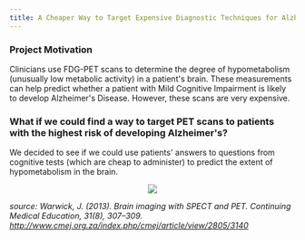 ```yaml
---
title: A Cheaper Way to Target Expensive Diagnostic Techniques for Alzheimer's?
---
```



### Project Motivation

Clinicians use FDG-PET scans to determine the degree of hypometabolism (unusually low metabolic activity) in a patient's brain. These measurements can help predict whether a patient with Mild Cognitive Impairment is likely to develop Alzheimer's Disease. However, these scans are very expensive. 


### What if we could find a way to target PET scans to patients with the highest risk of developing Alzheimer's? 

We decided to see if we could use patients' answers to questions from cognitive tests (which are cheap to administer) to predict the extent of hypometabolism in the brain. 

<div style="text-align:center"><img src ="file:/images/pet_scan.png" /></div>

*source: Warwick, J. (2013). Brain imaging with SPECT and PET. Continuing Medical Education, 31(8), 307–309.  http://www.cmej.org.za/index.php/cmej/article/view/2805/3140*

